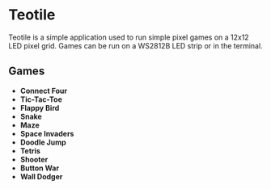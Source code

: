 # Teotile

Teotile is a simple application used to run simple pixel games on a 12x12 LED pixel grid. Games can be run on a WS2812B LED strip or in the terminal.

## Games

- **Connect Four** 
- **Tic-Tac-Toe**
- **Flappy Bird**
- **Snake**
- **Maze**
- **Space Invaders**
- **Doodle Jump**
- **Tetris**
- **Shooter**
- **Button War**
- **Wall Dodger**
